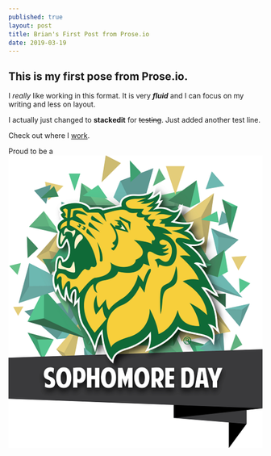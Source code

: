 ```yaml
---
published: true
layout: post
title: Brian's First Post from Prose.io
date: 2019-03-19
---
```

## This is my first pose from Prose.io.

I _really_ like working in this format.  It is very **_fluid_** and I can focus on my writing and less on layout.

I actually just changed to **stackedit** for ~~testing~~.  Just added another test line.


Check out where I [work](https://www.mssu.edu "Moso").

Proud to be a ![SophomoreDay_LOGO.png](SophomoreDay_LOGO.png)
<!--stackedit_data:
eyJoaXN0b3J5IjpbNTE0ODIyOTM3LC0xNDI5MTc0NTA4XX0=
-->